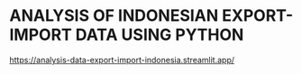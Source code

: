# ANALYSIS OF INDONESIAN EXPORT-IMPORT DATA USING PYTHON
https://analysis-data-export-import-indonesia.streamlit.app/
